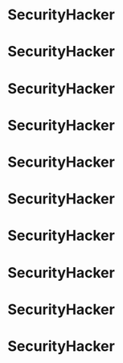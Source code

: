 # SecurityHacker
# SecurityHacker
# SecurityHacker
# SecurityHacker
# SecurityHacker
# SecurityHacker
# SecurityHacker
# SecurityHacker
# SecurityHacker
# SecurityHacker
